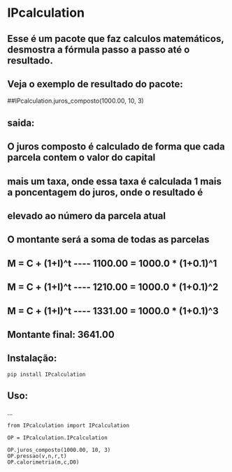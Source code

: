 IPcalculation
==============

## Esse é um pacote que faz calculos matemáticos, desmostra a fórmula passo a passo até o resultado.

## Veja o exemplo de resultado do pacote:

##IPcalculation.juros_composto(1000.00, 10, 3)

## saida:
##
## O juros composto é calculado de forma que cada parcela contem o valor do capital
## mais um taxa, onde essa taxa é calculada 1 mais a poncentagem do juros, onde o resultado é
## elevado ao número da parcela atual
##
##
## O montante será a soma de todas as parcelas
## M = C + (1+I)^t ---- 1100.00 = 1000.0 * (1+0.1)^1
## M = C + (1+I)^t ---- 1210.00 = 1000.0 * (1+0.1)^2
## M = C + (1+I)^t ---- 1331.00 = 1000.0 * (1+0.1)^3
## Montante final: 3641.00


## Instalação:

    pip install IPcalculation

## Uso:
 ...

    from IPcalculation import IPcalculation 

    OP = IPcalculation.IPcalculation

    OP.juros_composto(1000.00, 10, 3)
    OP.pressao(v,n,r,t)
    OP.calorimetria(m,c,D0)

